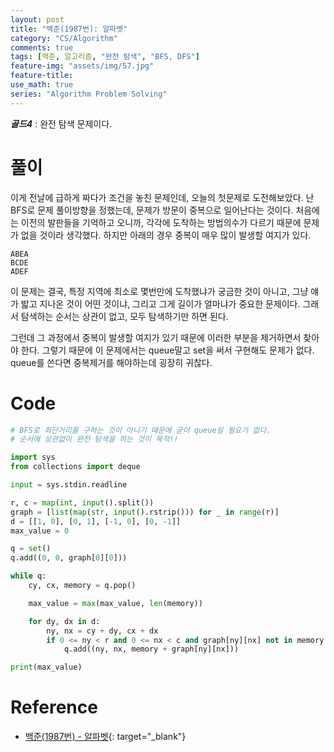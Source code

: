 ```yaml
---
layout: post
title: "백준(1987번): 알파벳"
category: "CS/Algorithm"
comments: true
tags: [백준, 알고리즘, "완전 탐색", "BFS, DFS"]
feature-img: "assets/img/57.jpg"
feature-title:
use_math: true
series: "Algorithm Problem Solving"
---
```


**_골드4_** : 완전 탐색 문제이다.

# 풀이

이게 전날에 급하게 짜다가 조건을 놓친 문제인데, 오늘의 첫문제로 도전해보았다. 난 BFS로 문제 풀이방향을 정했는데, 문제가 방문이 중복으로 일어난다는 것이다. 처음에는 이전의 발판들을 기억하고 오니까, 각각에 도착하는 방법의수가 다르기 때문에 문제가 없을 것이라 생각했다. 하지만 아래의 경우 중복이 매우 많이 발생할 여지가 있다.


```
ABEA
BCDE
ADEF
```

이 문제는 결국, 특정 지역에 최소로 몇번만에 도착했냐가 궁금한 것이 아니고, 그냥 얘가 밟고 지나온 것이 어떤 것이냐, 그리고 그게 길이가 얼마냐가 중요한 문제이다. 그래서 탐색하는 순서는 상관이 없고, 모두 탐색하기만 하면 된다.

그런데 그 과정에서 중복이 발생할 여지가 있기 때문에 이러한 부분을 제거하면서 찾아야 한다. 그렇기 때문에 이 문제에서는 queue말고 set을 써서 구현해도 문제가 없다. queue를 쓴다면 중복제거를 해야하는데 굉장히 귀찮다.

# Code

```python
# BFS로 최단거리를 구하는 것이 아니기 때문에 굳이 queue일 필요가 없다.
# 순서에 상관없이 완전 탐색을 하는 것이 목적!!

import sys
from collections import deque

input = sys.stdin.readline

r, c = map(int, input().split())
graph = [list(map(str, input().rstrip())) for _ in range(r)]
d = [[1, 0], [0, 1], [-1, 0], [0, -1]]
max_value = 0

q = set()
q.add((0, 0, graph[0][0]))

while q:
    cy, cx, memory = q.pop()

    max_value = max(max_value, len(memory))

    for dy, dx in d:
        ny, nx = cy + dy, cx + dx
        if 0 <= ny < r and 0 <= nx < c and graph[ny][nx] not in memory:
            q.add((ny, nx, memory + graph[ny][nx]))

print(max_value)
```


# Reference

* [백준(1987번) - 알파벳](https://www.acmicpc.net/problem/1987){: target="\_blank"}
